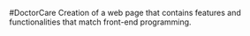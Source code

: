 #DoctorCare
Creation of a web page that contains features and functionalities that match front-end programming.
